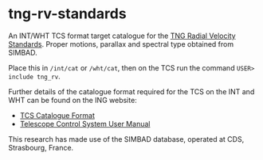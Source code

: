 # tng-rv-standards
An INT/WHT TCS format target catalogue for the [TNG Radial Velocity Standards](https://www.tng.iac.es/observing/standard_stars/radial_velocity/). Proper motions, parallax and spectral type obtained from SIMBAD. 

Place this in `/int/cat` or `/wht/cat`, then on the TCS run the command `USER> include tng_rv`.

Further details of the catalogue format required for the TCS on the INT and WHT can be found on the ING website: 
* [TCS Catalogue Format](https://www.ing.iac.es/Astronomy/telescopes/wht/catformat.html)
* [Telescope Control System User Manual](https://www.ing.iac.es/~docs/int/tcs/int-tcs-1/int-tcs-1.pdf)

This research has made use of the SIMBAD database, operated at CDS, Strasbourg, France.


